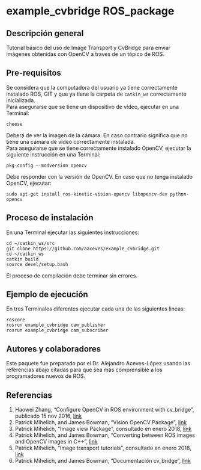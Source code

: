 # example_cvbridge ROS_package

## Descripción general
Tutorial básico del uso de Image Transport y CvBridge para enviar imágenes obtenidas con OpenCV a traves de un tópico de ROS.

## Pre-requisitos
Se considera que la computadora del usuario ya tiene correctamente instalado ROS, GIT y que ya tiene la carpeta de `catkin_ws` correctamente inicializada.   
Para asegurarse que se tiene un dispositivo de video, ejecutar en una Terminal:
```
cheese
```
Deberá de ver la imagen de la cámara. En caso contrario significa que no tiene una cámara de video correctamente instalada.    
Para asegurarse que se tiene correctamente instalado OpenCV, ejecutar la siguiente instrucción en una Terminal:
```
pkg-config –-modversion opencv
```
Debe responder con la versión de OpenCV. En caso que no tenga instalado OpenCV, ejecutar:
```
sudo apt-get install ros-kinetic-vision-opencv libopencv-dev python-opencv
```

## Proceso de instalación
En una Terminal ejecutar las siguientes instrucciones:
```
cd ~/catkin_ws/src
git clone https://github.com/aaceves/example_cvbridge.git
cd ~/catkin_ws
catkin build
source devel/setup.bash
```
El proceso de compilación debe terminar sin errores.

## Ejemplo de ejecución

En tres Terminales diferentes ejecutar cada una de las siguientes lineas:
```
roscore
rosrun example_cvbridge cam_publisher
rosrun example_cvbridge cam_subscriber
```

## Autores y colaboradores
Este paquete fue preparado por el Dr. Alejandro Aceves-López usando las referencias abajo citadas para que sea más comprensible a los programadores nuevos de ROS.

## Referencias
1. Haowei Zhang, “Configure OpenCV in ROS environment with cv_bridge”, publicado 15 nov 2016, [link](https://www.youtube.com/watch?v=HqNJbx0uAv0)   
2. Patrick Mihelich, and James Bowman, “Vision OpenCV Package”, [link](http://wiki.ros.org/opencv)   
3. Patrick Mihelich, “Image view Package”, consultado en enero 2018, [link](http://wiki.ros.org/image_view)   
4. Patrick Mihelich, and  James Bowman, “Converting between ROS images and OpenCV images in C++”, [link](http://wiki.ros.org/cv_bridge/Tutorials)   
5. Patrick Mihelich, “Image transport tutorials”, consultado en enero 2018, [link](http://wiki.ros.org/image_transport/Tutorials/)   
6. Patrick Mihelich, and James Bowman, “Documentación cv_bridge”, [link](http://docs.ros.org/jade/api/cv_bridge/html/c++/index.html) 
